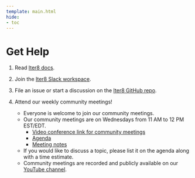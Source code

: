 ```yaml
---
template: main.html
hide:
- toc
---
```


# Get Help

1. Read [Iter8 docs](https://iter8.tools).
2. Join the [Iter8 Slack workspace](https://join.slack.com/t/iter8-tools/shared_invite/zt-awl2se8i-L0pZCpuHntpPejxzLicbmw).
3. File an issue or start a discussion on the [Iter8 GitHub repo](https://github.com/iter8-tools/iter8).
4. Attend our weekly community meetings!

    - Everyone is welcome to join our community meetings.
    - Our community meetings are on Wednesdays from 11 AM to 12 PM EST/EDT. 
        * [Video conference link for community meetings](https://meet.google.com/ocg-bzoa-gqe)
        * [Agenda](https://drive.google.com/drive/folders/1khHMD7JKt-kNAkbLgiIfwDbJYAhHMkyg?usp=sharing)
        * [Meeting notes](https://drive.google.com/drive/folders/1rVrheoO-nfUI7JdPEgCqM39rl59KrPBk?usp=sharing)
    - If you would like to discuss a topic, please list it on the agenda along with a time estimate.
    - Community meetings are recorded
    and publicly available on our [YouTube channel](https://www.youtube.com/channel/UCVybpnQAhr1o-QRPHBNdUgg).

